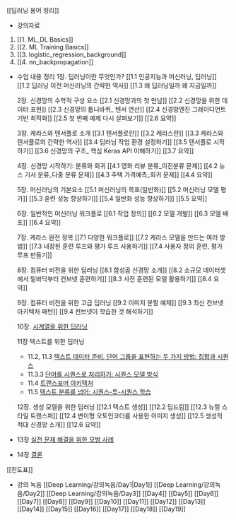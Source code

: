 [[딥러닝 용어 정리]]

- 강의자료
1. [[1. ML_DL Basics]]
2. [[2. ML Training Basics]]
3. [[3. logistic_regression_background]]
4. [[4. nn_backpropagation]]

- 수업 내용 정리
	1장. 딥러닝이란 무엇인가?
	[[1.1 인공지능과 머신러닝, 딥러닝]]
	[[1.2 딥러닝 이전 머신러닝의 간략한 역사]]
	[[1.3 왜 딥러닝일까 왜 지금일까]]
	
	2장. 신경망의 수학적 구성 요소
	[[2.1 신경망과의 첫 만남]]
	[[2.2 신경망을 위한 데이터 표현]]
	[[2.3 신경망의 톱니바퀴_ 텐서 연산]]
	[[2.4 신경망엔진 그레이디언트 기반 최적화]]
	[[2.5 첫 번째 예제 다시 살펴보기]]
	[[2.6 요약]]
	
	3장. 케라스와 텐서플로 소개
	[[3.1 텐서플로란]]
	[[3.2 케라스란]]
	[[3.3 케라스와 텐서플로의 간략한 역사]]
	[[3.4 딥러닝 작업 환경 설정하기]]
	[[3.5 텐서플로 시작하기]]
	[[3.6 신경망의 구조_ 핵심 Keras API 이해하기]]
	[[3.7 요약]]
	
	4장. 신경망 시작하기: 분류와 회귀
	[[4.1 영화 리뷰 분류_이진분류 문제]]
	[[4.2 뉴스 기사 분류_다중 분류 문제]]
	[[4.3 주택 가격예측_회귀 문제]]
	[[4.4 요약]]
	
	5장. 머신러닝의 기본요소
	[[5.1 머신러닝의 목표(일반화)]]
	[[5.2 머신러닝 모델 평가]]
	[[5.3 훈련 성능 향상하기]]
	[[5.4 일반화 성능 향상하기]]
	[[5.5 요약]]
	
	6장. 일반적인 머신러닝 워크플로
	[[6.1 작업 정의]]
	[[6.2 모델 개발]]
	[[6.3 모델 배포]]
	[[6.4 요약]]
	
	7장. 케라스 완전 정복
	[[7.1 다양한 워크플로]]
	[[7.2 케라스 모델을 만드는 여러 방법]]
	[[7.3 내장된 훈련 루프와 평가 루프 사용하기]]
	[[7.4 사용자 정의 훈련, 평가 루프 만들기]]
	
	8장. 컴퓨터 비전을 위한 딥러닝
	[[8.1 합성곱 신경망 소개]]
	[[8.2 소규모 데이터셋에서 밑바닥부터 컨브넷 훈련하기]]
	[[8.3 사전 훈련된 모델 활용하기]]
	[[8.4 요약]]

	9장. 컴퓨터 비전을 위한 고급 딥러닝
    [[9.2 이미지 분할 예제]]
    [[9.3 최신 컨브넷 아키텍처 패턴]]
    [[9.4 컨브넷이 학습한 것 해석하기]]

	10장. [시계열을 위한 딥러닝](https://github.com/rickiepark/deep-learning-with-python-2nd/blob/main/chapter10_dl-for-timeseries.ipynb)
	
	11장 텍스트를 위한 딥러닝
    - 11.2, 11.3 [텍스트 데이터 준비, 단어 그룹을 표현하는 두 가지 방법: 집합과 시퀀스](https://github.com/rickiepark/deep-learning-with-python-2nd/blob/main/chapter11_part01_introduction.ipynb)
    - 11.3.3 [단어를 시퀀스로 처리하기: 시퀀스 모델 방식](https://github.com/rickiepark/deep-learning-with-python-2nd/blob/main/chapter11_part02_sequence-models.ipynb)
    - 11.4 [트랜스포머 아키텍처](https://github.com/rickiepark/deep-learning-with-python-2nd/blob/main/chapter11_part03_transformer.ipynb)
    - 11.5 [텍스트 분류를 넘어: 시퀀스-투-시퀀스 학습](https://github.com/rickiepark/deep-learning-with-python-2nd/blob/main/chapter11_part04_sequence-to-sequence-learning.ipynb)

	12장. 생성 모델을 위한 딥러닝
	[[12.1 텍스트 생성]]
    [[12.2 딥드림]]
    [[12.3 뉴럴 스타일 트랜스퍼]]
	[[12.4 변이형 오토인코더를 사용한 이미지 생성]]
	[[12.5 생성적 적대 신경망 소개]]
	[[12.6 요약]]
	
- 13장 [실전 문제 해결을 위한 모범 사례](https://github.com/rickiepark/deep-learning-with-python-2nd/blob/main/chapter13_best-practices-for-the-real-world.ipynb)
- 14장 [결론](https://github.com/rickiepark/deep-learning-with-python-2nd/blob/main/chapter14_conclusions.ipynb)
	








[[진도표]]


- 강의 녹음
	[[Deep Learning/강의녹음/Day1|Day1]]
	[[Deep Learning/강의녹음/Day2]]
	[[Deep Learning/강의녹음/Day3]]
	[[Day4]]
	[[Day5]]
	[[Day6]]
	[[Day7]]
	[[Day8]]
	[[Day9]]
	[[Day10]]
	[[Day11]]
	[[Day12]]
	[[Day13]]
	[[Day14]]
	[[Day15]]
	[[Day16]]
	[[Day17]]
	[[Day18]]
	[[Day19]]
	




